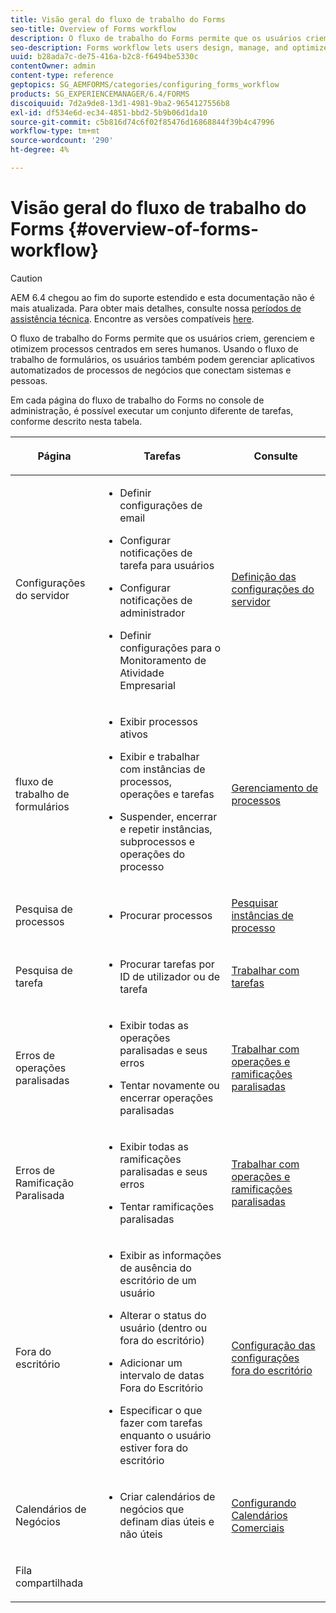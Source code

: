 ```yaml
---
title: Visão geral do fluxo de trabalho do Forms
seo-title: Overview of Forms workflow
description: O fluxo de trabalho do Forms permite que os usuários criem, gerenciem e otimizem processos centrados em seres humanos. Usando o fluxo de trabalho de formulários, os usuários também podem gerenciar aplicativos automatizados de processos de negócios que conectam sistemas e pessoas.
seo-description: Forms workflow lets users design, manage, and optimize human-centric processes. Using forms workflow, users can also manage automated business-process applications that connect systems and people.
uuid: b28ada7c-de75-416a-b2c8-f6494be5330c
contentOwner: admin
content-type: reference
geptopics: SG_AEMFORMS/categories/configuring_forms_workflow
products: SG_EXPERIENCEMANAGER/6.4/FORMS
discoiquuid: 7d2a9de8-13d1-4981-9ba2-9654127556b8
exl-id: df534e6d-ec34-4851-bbd2-5b9b06d1da10
source-git-commit: c5b816d74c6f02f85476d16868844f39b4c47996
workflow-type: tm+mt
source-wordcount: '290'
ht-degree: 4%

---
```


# Visão geral do fluxo de trabalho do Forms {#overview-of-forms-workflow}

>[!CAUTION]
>
>AEM 6.4 chegou ao fim do suporte estendido e esta documentação não é mais atualizada. Para obter mais detalhes, consulte nossa [períodos de assistência técnica](https://helpx.adobe.com/br/support/programs/eol-matrix.html). Encontre as versões compatíveis [here](https://experienceleague.adobe.com/docs/).

O fluxo de trabalho do Forms permite que os usuários criem, gerenciem e otimizem processos centrados em seres humanos. Usando o fluxo de trabalho de formulários, os usuários também podem gerenciar aplicativos automatizados de processos de negócios que conectam sistemas e pessoas.

Em cada página do fluxo de trabalho do Forms no console de administração, é possível executar um conjunto diferente de tarefas, conforme descrito nesta tabela.

<table>
 <thead>
  <tr>
   <th><p>Página</p></th> 
   <th><p>Tarefas</p></th> 
   <th><p>Consulte</p></th> 
  </tr> 
 </thead> 
 <tbody>
  <tr>
   <td><p>Configurações do servidor</p></td> 
   <td>
    <ul>
     <li><p>Definir configurações de email</p></li>
     <li><p>Configurar notificações de tarefa para usuários</p></li>
     <li><p>Configurar notificações de administrador</p></li>
     <li><p>Definir configurações para o Monitoramento de Atividade Empresarial </p></li>
    </ul></td> 
   <td><p><a href="/help/forms/using/admin-help/configuring-server-settings.md#configuring-server-settings">Definição das configurações do servidor</a></p></td> 
  </tr> 
  <tr>
   <td><p>fluxo de trabalho de formulários</p></td> 
   <td>
    <ul>
     <li><p>Exibir processos ativos</p></li>
     <li><p>Exibir e trabalhar com instâncias de processos, operações e tarefas</p></li>
     <li><p>Suspender, encerrar e repetir instâncias, subprocessos e operações do processo</p></li>
    </ul></td> 
   <td><p><a href="/help/forms/using/admin-help/processes.md#managing-processes">Gerenciamento de processos</a></p></td> 
  </tr> 
  <tr>
   <td><p>Pesquisa de processos</p></td> 
   <td>
    <ul>
     <li><p>Procurar processos</p></li>
    </ul></td> 
   <td><p><a href="/help/forms/using/admin-help/searching-process-instances.md#searching-for-process-instances">Pesquisar instâncias de processo</a></p></td> 
  </tr> 
  <tr>
   <td><p>Pesquisa de tarefa</p></td> 
   <td>
    <ul>
     <li><p>Procurar tarefas por ID de utilizador ou de tarefa</p></li>
    </ul></td> 
   <td><p><a href="/help/forms/using/admin-help/tasks.md#working-with-tasks">Trabalhar com tarefas</a></p></td> 
  </tr> 
  <tr>
   <td><p>Erros de operações paralisadas</p></td> 
   <td>
    <ul>
     <li><p>Exibir todas as operações paralisadas e seus erros</p></li>
     <li><p>Tentar novamente ou encerrar operações paralisadas</p></li>
    </ul></td> 
   <td><p><a href="/help/forms/using/admin-help/stalled-operations-branches.md#working-with-stalled-operations-and-branches">Trabalhar com operações e ramificações paralisadas</a></p></td> 
  </tr> 
  <tr>
   <td><p>Erros de Ramificação Paralisada</p></td> 
   <td>
    <ul>
     <li><p>Exibir todas as ramificações paralisadas e seus erros</p></li>
     <li><p>Tentar ramificações paralisadas</p></li>
    </ul></td> 
   <td><p><a href="/help/forms/using/admin-help/stalled-operations-branches.md#working-with-stalled-operations-and-branches">Trabalhar com operações e ramificações paralisadas</a></p></td> 
  </tr> 
  <tr>
   <td><p>Fora do escritório</p></td> 
   <td>
    <ul>
     <li><p>Exibir as informações de ausência do escritório de um usuário</p></li>
     <li><p>Alterar o status do usuário (dentro ou fora do escritório)</p></li>
     <li><p>Adicionar um intervalo de datas Fora do Escritório </p></li>
     <li><p>Especificar o que fazer com tarefas enquanto o usuário estiver fora do escritório</p></li>
    </ul></td> 
   <td><p><a href="/help/forms/using/admin-help/configuring-out-office-settings.md#configuring-out-of-office-settings">Configuração das configurações fora do escritório</a></p></td> 
  </tr> 
  <tr>
   <td><p>Calendários de Negócios</p></td> 
   <td>
    <ul>
     <li><p>Criar calendários de negócios que definam dias úteis e não úteis</p></li>
    </ul></td> 
   <td><p><a href="/help/forms/using/admin-help/configuring-business-calendars.md#configuring-business-calendars">Configurando Calendários Comerciais</a></p></td> 
  </tr> 
  <tr>
   <td><p>Fila compartilhada</p></td> 
   <td><p></p></td> 
   <td><p></p></td> 
  </tr> 
 </tbody> 
</table>
